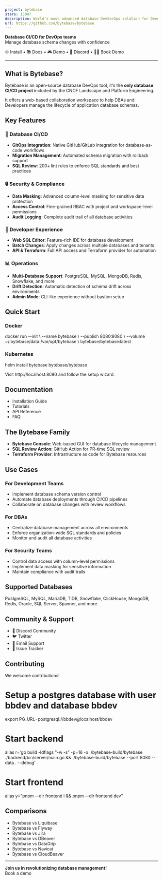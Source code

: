 ```yaml
---
project: bytebase
stars: 13047
description: World's most advanced database DevSecOps solution for Developer, Security, DBA and Platform Engineering teams. The GitHub/GitLab for database DevSecOps.
url: https://github.com/bytebase/bytebase
---
```


**Database CI/CD for DevOps teams**  
Manage database schema changes with confidence

⚙️ Install • 📚 Docs • 🎮 Demo • 💬 Discord • 🙋‍♀️ Book Demo

* * *

What is Bytebase?
-----------------

Bytebase is an open-source database DevOps tool, it's the **only database CI/CD project** included by the CNCF Landscape and Platform Engineering.

It offers a web-based collaboration workspace to help DBAs and Developers manage the lifecycle of application database schemas.

Key Features
------------

### 🔄 **Database CI/CD**

-   **GitOps Integration**: Native GitHub/GitLab integration for database-as-code workflows
-   **Migration Management**: Automated schema migration with rollback support
-   **SQL Review**: 200+ lint rules to enforce SQL standards and best practices

### 🔒 **Security & Compliance**

-   **Data Masking**: Advanced column-level masking for sensitive data protection
-   **Access Control**: Fine-grained RBAC with project and workspace-level permissions
-   **Audit Logging**: Complete audit trail of all database activities

### 🎯 **Developer Experience**

-   **Web SQL Editor**: Feature-rich IDE for database development
-   **Batch Changes**: Apply changes across multiple databases and tenants
-   **API & Terraform**: Full API access and Terraform provider for automation

### 📊 **Operations**

-   **Multi-Database Support**: PostgreSQL, MySQL, MongoDB, Redis, Snowflake, and more
-   **Drift Detection**: Automatic detection of schema drift across environments
-   **Admin Mode**: CLI-like experience without bastion setup

Quick Start
-----------

### Docker

docker run --init \\
  --name bytebase \\
  --publish 8080:8080 \\
  --volume ~/.bytebase/data:/var/opt/bytebase \\
  bytebase/bytebase:latest

### Kubernetes

helm install bytebase bytebase/bytebase

Visit http://localhost:8080 and follow the setup wizard.

Documentation
-------------

-   Installation Guide
-   Tutorials
-   API Reference
-   FAQ

The Bytebase Family
-------------------

-   **Bytebase Console**: Web-based GUI for database lifecycle management
-   **SQL Review Action**: GitHub Action for PR-time SQL review
-   **Terraform Provider**: Infrastructure as code for Bytebase resources

Use Cases
---------

### For Development Teams

-   Implement database schema version control
-   Automate database deployments through CI/CD pipelines
-   Collaborate on database changes with review workflows

### For DBAs

-   Centralize database management across all environments
-   Enforce organization-wide SQL standards and policies
-   Monitor and audit all database activities

### For Security Teams

-   Control data access with column-level permissions
-   Implement data masking for sensitive information
-   Maintain compliance with audit trails

Supported Databases
-------------------

PostgreSQL, MySQL, MariaDB, TiDB, Snowflake, ClickHouse, MongoDB, Redis, Oracle, SQL Server, Spanner, and more.

Community & Support
-------------------

-   💬 Discord Community
-   🐦 Twitter
-   📧 Email Support
-   🐛 Issue Tracker

Contributing
------------

We welcome contributions!

# Setup a postgres database with user bbdev and database bbdev
export PG\_URL=postgresql://bbdev@localhost/bbdev

# Start backend
alias r='go build -ldflags "-w -s" -p=16 -o ./bytebase-build/bytebase ./backend/bin/server/main.go && ./bytebase-build/bytebase --port 8080 --data . --debug'

# Start frontend
alias y="pnpm --dir frontend i && pnpm --dir frontend dev"

Comparisons
-----------

-   Bytebase vs Liquibase
-   Bytebase vs Flyway
-   Bytebase vs Jira
-   Bytebase vs DBeaver
-   Bytebase vs DataGrip
-   Bytebase vs Navicat
-   Bytebase vs CloudBeaver

* * *

**Join us in revolutionizing database management!**  
Book a demo
